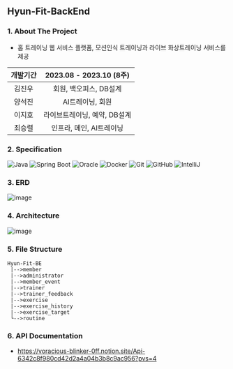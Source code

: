 ## Hyun-Fit-BackEnd

### 1. About The Project
  - 홈 트레이닝 웹 서비스 플랫폼, 모션인식 트레이닝과 라이브 화상트레이닝 서비스를 제공

|개발기간| 2023.08 - 2023.10 (8주) |
|:--------:|:----:|
| 김진우 | 회원, 백오피스, DB설계|
| 양석진 | AI트레이닝, 회원|
| 이지호 | 라이브트레이닝, 예약, DB설계|
| 최승렬 | 인프라, 메인, AI트레이닝|

### 2. Specification
![Java](https://img.shields.io/badge/Java-9932cc?style=for-the-badge&logo=java&logoColor=white&labelColor=gray&label=17)
![Spring Boot](https://img.shields.io/badge/-SpringBoot-6DB33F?style=for-the-badge&logo=springboot&logoColor=white&labelColor=gray&label=3.2.2)
![Oracle](https://img.shields.io/badge/Oracle-DC382D?style=for-the-badge&logo=oracle&logoColor=white)
![Docker](https://img.shields.io/badge/Docker-2496ED?style=for-the-badge&logo=docker&logoColor=white)
![Git](https://img.shields.io/badge/-Git-F05032?style=for-the-badge&logo=git&logoColor=white)
![GitHub](https://img.shields.io/badge/GitHub-e9967a?style=for-the-badge&logo=github&logoColor=white)
![IntelliJ](https://img.shields.io/badge/IntelliJ-6a5acd?style=for-the-badge&logo=intellij-idea&logoColor=white)

### 3. ERD
![image](https://github.com/YIJIHO/Proj_Hyun-fit_BE/assets/127674150/4310e2ff-2268-452f-b33b-272b67046873)

### 4. Architecture
![image](https://github.com/YIJIHO/Proj_Hyun-fit_BE/assets/127674150/54e7ef08-9340-498e-9c47-aab7127d6e58)

### 5. File Structure
```plaintext
Hyun-Fit-BE
 |-->member
 |-->administrator
 |-->member_event
 |-->trainer
 |-->trainer_feedback
 |-->exercise
 |-->exercise_history
 |-->exercise_target
 └-->routine
```
### 6. API Documentation
 * https://voracious-blinker-0ff.notion.site/Api-6342c8f980cd42d2a4a04b3b8c9ac956?pvs=4
